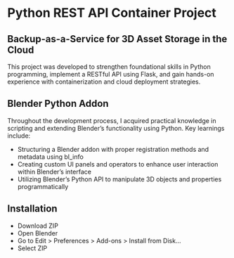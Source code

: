 # Python REST API Container Project

## Backup-as-a-Service for 3D Asset Storage in the Cloud

This project was developed to strengthen foundational skills in Python programming, implement a RESTful API using Flask, and gain hands-on experience with containerization and cloud deployment strategies.

## Blender Python Addon

Throughout the development process, I acquired practical knowledge in scripting and extending Blender’s functionality using Python. Key learnings include:

- Structuring a Blender addon with proper registration methods and metadata using bl_info
- Creating custom UI panels and operators to enhance user interaction within Blender’s interface
- Utilizing Blender’s Python API to manipulate 3D objects and properties programmatically

## Installation

- Download ZIP
- Open Blender
- Go to Edit > Preferences > Add-ons > Install from Disk...
- Select ZIP